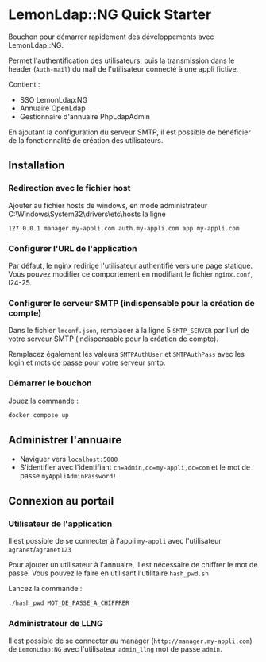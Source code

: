# LemonLdap::NG Quick Starter

Bouchon pour démarrer rapidement des développements avec LemonLdap::NG.

Permet l'authentification des utilisateurs, puis la transmission dans le header (`Auth-mail`) du mail de l'utilisateur connecté à une appli fictive.

Contient :

- SSO LemonLdap:NG
- Annuaire OpenLdap
- Gestionnaire d'annuaire PhpLdapAdmin

En ajoutant la configuration du serveur SMTP, il est possible de bénéficier de la fonctionnalité de création des utilisateurs.

## Installation

### Redirection avec le fichier host

Ajouter au fichier hosts de windows, en mode administrateur C:\Windows\System32\drivers\etc\hosts la ligne

```config
127.0.0.1 manager.my-appli.com auth.my-appli.com app.my-appli.com
```

### Configurer l'URL de l'application

Par défaut, le nginx redirige l'utilisateur authentifié vers une page statique. Vous pouvez modifier ce comportement en modifiant le fichier `nginx.conf`, l24-25.

### Configurer le serveur SMTP (indispensable pour la création de compte)

Dans le fichier `lmconf.json`, remplacer à la ligne 5 `SMTP_SERVER` par l'url de votre serveur SMTP (indispensable pour la création de compte).

Remplacez également les valeurs `SMTPAuthUser` et `SMTPAuthPass` avec les login et mots de passe pour votre serveur smtp.

### Démarrer le bouchon

Jouez la commande :

```bash
docker compose up
```

## Administrer l'annuaire

- Naviguer vers `localhost:5000`
- S'identifier avec l'identifiant `cn=admin,dc=my-appli,dc=com` et le mot de passe `myAppliAdminPassword!`

## Connexion au portail

### Utilisateur de l'application

Il est possible de se connecter à l'appli `my-appli` avec l'utilisateur `agranet`/`agranet123`

Pour ajouter un utilisateur à l'annuaire, il est nécessaire de chiffrer le mot de passe. Vous pouvez le faire en utilisant l'utilitaire `hash_pwd.sh`

Lancez la commande :

```bash
./hash_pwd MOT_DE_PASSE_A_CHIFFRER
```

### Administrateur de LLNG

Il est possible de se connecter au manager (`http://manager.my-appli.com`) de `LemonLdap:NG` avec l'utilisateur `admin_llng` mot de passe `admin`.
